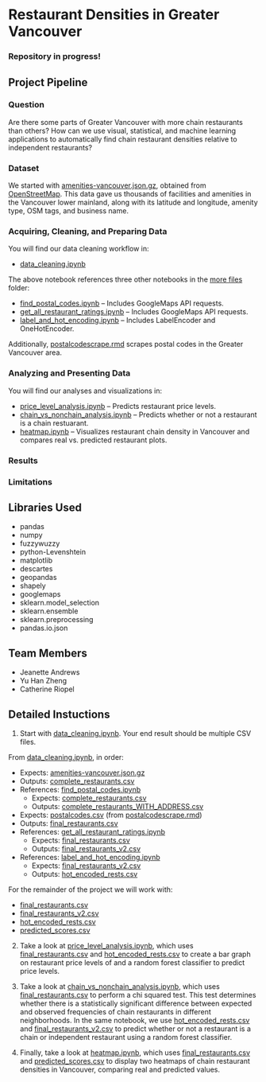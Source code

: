 # Restaurant Densities in Greater Vancouver

### Repository in progress!

## Project Pipeline

### Question
Are there some parts of Greater Vancouver with more chain restaurants than others? How can we use visual, statistical, and machine learning applications to automatically find chain restaurant densities relative to independent restaurants?

### Dataset
We started with [amenities-vancouver.json.gz](https://github.com/jeanetteandrews/RestaurantDensity/blob/master/amenities-vancouver.json.gz), obtained from [OpenStreetMap](www.openstreetmap.org). This data gave us thousands of facilities and amenities in the Vancouver lower mainland, along with its latitude and longitude, amenity type, OSM tags, and business name.

### Acquiring, Cleaning, and Preparing Data
You will find our data cleaning workflow in:
* [data_cleaning.ipynb](https://github.com/jeanetteandrews/RestaurantDensity/blob/master/data_cleaning.ipynb) <br />

The above notebook references three other notebooks in the [more files](https://github.com/jeanetteandrews/RestaurantDensity/tree/master/more_files) folder:

* [find_postal_codes.ipynb](https://github.com/jeanetteandrews/RestaurantDensity/blob/master/more_files/find_postal_codes.ipynb) – Includes GoogleMaps API requests.
* [get_all_restaurant_ratings.ipynb](https://github.com/jeanetteandrews/RestaurantDensity/blob/master/more_files/get_all_restaurant_ratings.ipynb) – Includes GoogleMaps API requests.
* [label_and_hot_encoding.ipynb](https://github.com/jeanetteandrews/RestaurantDensity/blob/master/more_files/label_and_hot_encoding.ipynb) – Includes LabelEncoder and OneHotEncoder.

Additionally, [postalcodescrape.rmd](https://github.com/jeanetteandrews/RestaurantDensity/blob/master/more_files/postalcodescrape.rmd) scrapes postal codes in the Greater Vancouver area.
      
### Analyzing and Presenting Data
You will find our analyses and visualizations in:

* [price_level_analysis.ipynb](https://github.com/jeanetteandrews/VancouverRestaurantDensity/blob/master/price_level_analysis.ipynb) – Predicts restaurant price levels.
* [chain_vs_nonchain_analysis.ipynb](https://github.com/jeanetteandrews/VancouverRestaurantDensity/blob/master/chain_vs_nonchain_analysis.ipynb) – Predicts whether or not a restaurant is a chain restuarant.
* [heatmap.ipynb](https://github.com/jeanetteandrews/VancouverRestaurantDensity/blob/master/heatmap.ipynb) – Visualizes restaurant chain density in Vancouver and compares real vs. predicted restaurant plots.

### Results

### Limitations

## Libraries Used  
* pandas
* numpy  
* fuzzywuzzy  
* python-Levenshtein  
* matplotlib  
* descartes  
* geopandas  
* shapely  
* googlemaps  
* sklearn.model_selection  
* sklearn.ensemble  
* sklearn.preprocessing  
* pandas.io.json  

## Team Members
* Jeanette Andrews
* Yu Han Zheng
* Catherine Riopel
										 
## Detailed Instuctions
1. Start with [data_cleaning.ipynb](https://github.com/jeanetteandrews/RestaurantDensity/blob/master/data_cleaning.ipynb). Your end result should be multiple CSV files. 

From [data_cleaning.ipynb](https://github.com/jeanetteandrews/RestaurantDensity/blob/master/data_cleaning.ipynb), in order:

* Expects: [amenities-vancouver.json.gz](https://github.com/jeanetteandrews/RestaurantDensity/blob/master/amenities-vancouver.json.gz)
* Outputs: [complete_restaurants.csv](https://github.com/jeanetteandrews/VancouverRestaurantDensity/blob/master/complete_restaurants.csv)
* References: [find_postal_codes.ipynb](https://github.com/jeanetteandrews/RestaurantDensity/blob/master/more_files/find_postal_codes.ipynb)
	* Expects: [complete_restaurants.csv](https://github.com/jeanetteandrews/VancouverRestaurantDensity/blob/master/complete_restaurants.csv)
	* Outputs: [complete_restaurants_WITH_ADDRESS.csv](https://github.com/jeanetteandrews/VancouverRestaurantDensity/blob/master/complete_restaurants_WITH_ADDRESS.csv)
* Expects: [postalcodes.csv](https://github.com/jeanetteandrews/VancouverRestaurantDensity/blob/master/postalcodes.csv) (from [postalcodescrape.rmd](https://github.com/jeanetteandrews/VancouverRestaurantDensity/blob/master/more_files/postalcodescrape.rmd))
* Outputs: [final_restaurants.csv](https://github.com/jeanetteandrews/VancouverRestaurantDensity/blob/master/final_restaurants.csv)
* References: [get_all_restaurant_ratings.ipynb](https://github.com/jeanetteandrews/RestaurantDensity/blob/master/more_files/get_all_restaurant_ratings.ipynb)
	* Expects: [final_restaurants.csv](https://github.com/jeanetteandrews/VancouverRestaurantDensity/blob/master/final_restaurants.csv)
	* Outputs: [final_restaurants_v2.csv](https://github.com/jeanetteandrews/VancouverRestaurantDensity/blob/master/final_restaurants_v2.csv)
* References: [label_and_hot_encoding.ipynb](https://github.com/jeanetteandrews/RestaurantDensity/blob/master/more_files/label_and_hot_encoding.ipynb)
	* Expects: [final_restaurants_v2.csv](https://github.com/jeanetteandrews/VancouverRestaurantDensity/blob/master/final_restaurants_v2.csv)
	* Outputs: [hot_encoded_rests.csv](https://github.com/jeanetteandrews/VancouverRestaurantDensity/blob/master/hot_encoded_rests.csv)
	  
For the remainder of the project we will work with: 
* [final_restaurants.csv](https://github.com/jeanetteandrews/VancouverRestaurantDensity/blob/master/final_restaurants.csv)
* [final_restaurants_v2.csv](https://github.com/jeanetteandrews/VancouverRestaurantDensity/blob/master/final_restaurants_v2.csv)
* [hot_encoded_rests.csv](https://github.com/jeanetteandrews/VancouverRestaurantDensity/blob/master/hot_encoded_rests.csv)
* [predicted_scores.csv](https://github.com/jeanetteandrews/VancouverRestaurantDensity/blob/master/predicted_scores.csv)
	 
2. Take a look at [price_level_analysis.ipynb](https://github.com/jeanetteandrews/VancouverRestaurantDensity/blob/master/price_level_analysis.ipynb), which uses [final_restaurants.csv](https://github.com/jeanetteandrews/VancouverRestaurantDensity/blob/master/final_restaurants.csv) and [hot_encoded_rests.csv](https://github.com/jeanetteandrews/VancouverRestaurantDensity/blob/master/hot_encoded_rests.csv) to create a bar graph on restaurant price levels of and a random forest classifier to predict price levels.
	
3. Take a look at [chain_vs_nonchain_analysis.ipynb](https://github.com/jeanetteandrews/VancouverRestaurantDensity/blob/master/chain_vs_nonchain_analysis.ipynb), which uses [final_restaurants.csv](https://github.com/jeanetteandrews/VancouverRestaurantDensity/blob/master/final_restaurants.csv) to perform a chi squared test. This test determines whether there is a statistically significant difference between expected and observed frequencies of chain restaurants in different neighborhoods. In the same notebook, we use [hot_encoded_rests.csv](https://github.com/jeanetteandrews/VancouverRestaurantDensity/blob/master/hot_encoded_rests.csv) and [final_restaurants_v2.csv](https://github.com/jeanetteandrews/VancouverRestaurantDensity/blob/master/final_restaurants_v2.csv) to predict whether or not a restaurant is a chain or independent restaurant using a random forest classifier.
	
4. Finally, take a look at [heatmap.ipynb](https://github.com/jeanetteandrews/VancouverRestaurantDensity/blob/master/heatmap.ipynb), which uses [final_restaurants.csv](https://github.com/jeanetteandrews/VancouverRestaurantDensity/blob/master/final_restaurants.csv) and [predicted_scores.csv](https://github.com/jeanetteandrews/VancouverRestaurantDensity/blob/master/predicted_scores.csv) to display two heatmaps of chain restaurant densities in Vancouver, comparing real and predicted values.
	
